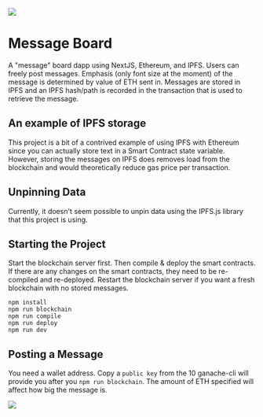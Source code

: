 ![](https://github.com/rodocite/smart-contracts-project/blob/master/screenshot.png)

# Message Board
A "message" board dapp using NextJS, Ethereum, and IPFS. Users can freely post messages. Emphasis (only font size at the moment) of the message is determined by value of ETH sent in. Messages are stored in IPFS and an IPFS hash/path is recorded in the transaction that is used to retrieve the message.

## An example of IPFS storage
This project is a bit of a contrived example of using IPFS with Ethereum since you can actually store text in a Smart Contract state variable. However, storing the messages on IPFS does removes load from the blockchain and would theoretically reduce gas price per transaction.

## Unpinning Data
Currently, it doesn't seem possible to unpin data using the IPFS.js library that this project is using.

## Starting the Project
Start the blockchain server first. Then compile & deploy the smart contracts. If there are any changes on the smart contracts, they need to be re-compiled and re-deployed. Restart the blockchain server if you want a fresh blockchain with no stored messages.

```
npm install
npm run blockchain
npm run compile
npm run deploy
npm run dev
```

## Posting a Message
You need a wallet address. Copy a `public key` from the 10 ganache-cli will provide you after you `npm run blockchain`. The amount of ETH specified will affect how big the message is.

![](https://github.com/rodocite/smart-contracts-project/blob/master/ganache-accounts.png)
